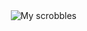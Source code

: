 <div style="float: right;">
  <img src="https://lastfm-recently-played.vercel.app/api?user=JeffreyCA01&count=1" alt="My scrobbles">
</div>
